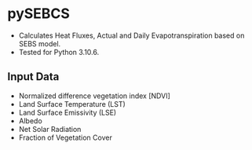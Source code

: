 # pySEBCS

* Calculates Heat Fluxes, Actual and Daily Evapotranspiration based on SEBS model. 
* Tested for Python 3.10.6.

## Input Data
* Normalized difference vegetation index [NDVI]
* Land Surface Temperature (LST)
* Land Surface Emissivity (LSE)
* Albedo
* Net Solar Radiation
* Fraction of Vegetation Cover
